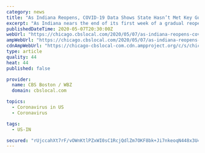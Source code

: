```yaml
---
category: news
title: "As Indiana Reopens, COVID-19 Data Shows State Hasn’t Met Key Guidelines Set By Health Experts"
excerpt: "As Indiana nears the end of its first week of a gradual reopening of businesses and government services, COVID-19 case data shows the state hasn't met guidelines set by the Trump administration and other public health experts."
publishedDateTime: 2020-05-07T20:30:00Z
webUrl: "https://chicago.cbslocal.com/2020/05/07/as-indiana-reopens-covid-19-data-shows-state-hasnt-met-key-guidelines-set-by-health-experts/"
ampWebUrl: "https://chicago.cbslocal.com/2020/05/07/as-indiana-reopens-covid-19-data-shows-state-hasnt-met-key-guidelines-set-by-health-experts/amp/"
cdnAmpWebUrl: "https://chicago-cbslocal-com.cdn.ampproject.org/c/s/chicago.cbslocal.com/2020/05/07/as-indiana-reopens-covid-19-data-shows-state-hasnt-met-key-guidelines-set-by-health-experts/amp/"
type: article
quality: 44
heat: 44
published: false

provider:
  name: CBS Boston / WBZ
  domain: cbslocal.com

topics:
  - Coronavirus in US
  - Coronavirus

tags:
  - US-IN

secured: "rUjccahXt7rF/vOWnKtlPZxWI0sC1RcjQdlZm7OKF8bk+Ji7nkeoqN448x3U42PHd+2BGJfUa1by/u7wEW1zQrprHhzmo0TngCE+zLWSBS0Brcy1HFPw5RSI0fMLmAd3p1MDyHw7Kwvsu+dJSinCBIDN663tOUjN1vkBscANoingNVVpIGKqFcGuHxgq5WeezdHkYJNkDtzZ+Bub6VC9nBszjF0kd+/5edqbWDXoBrHdUbjx/Yf/q6ToGMKlEF/lAd1fo3A1dbWAM+11UZ78PNk2g4QwFKkDDSVDocIiw/2ndHC2XH17amgeg4Ck3yzbSWq//4Xj+zsQOCH6+VQPQckvViBnWnVNHH2tvvQME3JvIc8Ox/Z2JVC9BQDLInDoFcWDGnPVn04gRJ8bNockFxcd7rmtOjGAoaxtf9LHP+v18l7LhyCBmhy8S6Jd9QmMb5SjFqHWjUggvqQuUekLI8i8yvFCMZw5j5bC8UU7DF0=;S+438qPkSHO5XD+6nLPKbw=="
---
```


